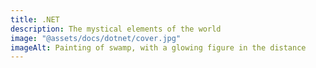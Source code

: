 ```yaml
---
title: .NET
description: The mystical elements of the world
image: "@assets/docs/dotnet/cover.jpg"
imageAlt: Painting of swamp, with a glowing figure in the distance
---
```

